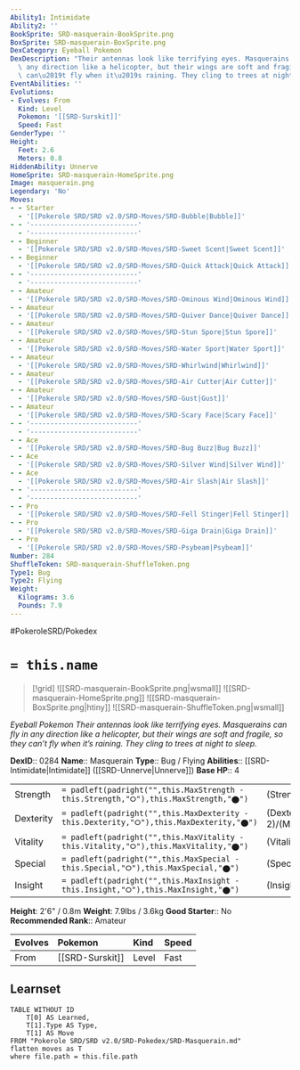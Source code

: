 ```yaml
---
Ability1: Intimidate
Ability2: ''
BookSprite: SRD-masquerain-BookSprite.png
BoxSprite: SRD-masquerain-BoxSprite.png
DexCategory: Eyeball Pokemon
DexDescription: "Their antennas look like terrifying eyes. Masquerains can fly in\
  \ any direction like a helicopter, but their wings are soft and fragile, so they\
  \ can\u2019t fly when it\u2019s raining. They cling to trees at night to sleep."
EventAbilities: ''
Evolutions:
- Evolves: From
  Kind: Level
  Pokemon: '[[SRD-Surskit]]'
  Speed: Fast
GenderType: ''
Height:
  Feet: 2.6
  Meters: 0.8
HiddenAbility: Unnerve
HomeSprite: SRD-masquerain-HomeSprite.png
Image: masquerain.png
Legendary: 'No'
Moves:
- - Starter
  - '[[Pokerole SRD/SRD v2.0/SRD-Moves/SRD-Bubble|Bubble]]'
- - '---------------------------'
  - '---------------------------'
- - Beginner
  - '[[Pokerole SRD/SRD v2.0/SRD-Moves/SRD-Sweet Scent|Sweet Scent]]'
- - Beginner
  - '[[Pokerole SRD/SRD v2.0/SRD-Moves/SRD-Quick Attack|Quick Attack]]'
- - '---------------------------'
  - '---------------------------'
- - Amateur
  - '[[Pokerole SRD/SRD v2.0/SRD-Moves/SRD-Ominous Wind|Ominous Wind]]'
- - Amateur
  - '[[Pokerole SRD/SRD v2.0/SRD-Moves/SRD-Quiver Dance|Quiver Dance]]'
- - Amateur
  - '[[Pokerole SRD/SRD v2.0/SRD-Moves/SRD-Stun Spore|Stun Spore]]'
- - Amateur
  - '[[Pokerole SRD/SRD v2.0/SRD-Moves/SRD-Water Sport|Water Sport]]'
- - Amateur
  - '[[Pokerole SRD/SRD v2.0/SRD-Moves/SRD-Whirlwind|Whirlwind]]'
- - Amateur
  - '[[Pokerole SRD/SRD v2.0/SRD-Moves/SRD-Air Cutter|Air Cutter]]'
- - Amateur
  - '[[Pokerole SRD/SRD v2.0/SRD-Moves/SRD-Gust|Gust]]'
- - Amateur
  - '[[Pokerole SRD/SRD v2.0/SRD-Moves/SRD-Scary Face|Scary Face]]'
- - '---------------------------'
  - '---------------------------'
- - Ace
  - '[[Pokerole SRD/SRD v2.0/SRD-Moves/SRD-Bug Buzz|Bug Buzz]]'
- - Ace
  - '[[Pokerole SRD/SRD v2.0/SRD-Moves/SRD-Silver Wind|Silver Wind]]'
- - Ace
  - '[[Pokerole SRD/SRD v2.0/SRD-Moves/SRD-Air Slash|Air Slash]]'
- - '---------------------------'
  - '---------------------------'
- - Pro
  - '[[Pokerole SRD/SRD v2.0/SRD-Moves/SRD-Fell Stinger|Fell Stinger]]'
- - Pro
  - '[[Pokerole SRD/SRD v2.0/SRD-Moves/SRD-Giga Drain|Giga Drain]]'
- - Pro
  - '[[Pokerole SRD/SRD v2.0/SRD-Moves/SRD-Psybeam|Psybeam]]'
Number: 284
ShuffleToken: SRD-masquerain-ShuffleToken.png
Type1: Bug
Type2: Flying
Weight:
  Kilograms: 3.6
  Pounds: 7.9
---
```


#PokeroleSRD/Pokedex

# `= this.name`

> [!grid]
> ![[SRD-masquerain-BookSprite.png|wsmall]]
> ![[SRD-masquerain-HomeSprite.png]]
> ![[SRD-masquerain-BoxSprite.png|htiny]]
> ![[SRD-masquerain-ShuffleToken.png|wsmall]]


*Eyeball Pokemon*
*Their antennas look like terrifying eyes. Masquerains can fly in any direction like a helicopter, but their wings are soft and fragile, so they can’t fly when it’s raining. They cling to trees at night to sleep.*

**DexID**:: 0284
**Name**:: Masquerain
**Type**:: Bug / Flying
**Abilities**:: [[SRD-Intimidate|Intimidate]] ([[SRD-Unnerve|Unnerve]])
**Base HP**:: 4

|           |                                                                                        |                                          |
| --------- | -------------------------------------------------------------------------------------- | ---------------------------------------- |
| Strength  | `= padleft(padright("",this.MaxStrength - this.Strength,"⭘"),this.MaxStrength,"⬤")`    | (Strength::2)/(MaxStrength::4)   |
| Dexterity | `= padleft(padright("",this.MaxDexterity - this.Dexterity,"⭘"),this.MaxDexterity,"⬤")` | (Dexterity:: 2)/(MaxDexterity::5) |
| Vitality  | `= padleft(padright("",this.MaxVitality - this.Vitality,"⭘"),this.MaxVitality,"⬤")`    | (Vitality::2)/(MaxVitality::4)   |
| Special   | `= padleft(padright("",this.MaxSpecial - this.Special,"⭘"),this.MaxSpecial,"⬤")`       | (Special::3)/(MaxSpecial::6)     |
| Insight   | `= padleft(padright("",this.MaxInsight - this.Insight,"⭘"),this.MaxInsight,"⬤")`       | (Insight::2)/(MaxInsight::5)     |

**Height**: 2'6" / 0.8m
**Weight**: 7.9lbs / 3.6kg
**Good Starter**:: No
**Recommended Rank**:: Amateur

| Evolves   | Pokemon         | Kind   | Speed   |
|:----------|:----------------|:-------|:--------|
| From      | [[SRD-Surskit]] | Level  | Fast    |

## Learnset

```dataview
TABLE WITHOUT ID
    T[0] AS Learned,
    T[1].Type AS Type,
    T[1] AS Move
FROM "Pokerole SRD/SRD v2.0/SRD-Pokedex/SRD-Masquerain.md"
flatten moves as T
where file.path = this.file.path
```
